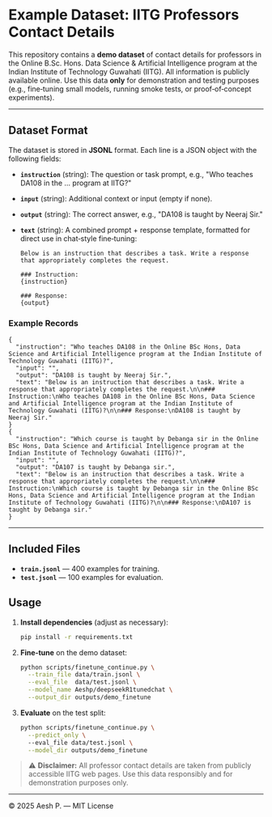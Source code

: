 # Example Dataset: IITG Professors Contact Details

This repository contains a **demo dataset** of contact details for professors in the Online B.Sc. Hons. Data Science & Artificial Intelligence program at the Indian Institute of Technology Guwahati (IITG). All information is publicly available online. Use this data **only** for demonstration and testing purposes (e.g., fine‑tuning small models, running smoke tests, or proof‑of‑concept experiments).

---

## Dataset Format

The dataset is stored in **JSONL** format. Each line is a JSON object with the following fields:

* **`instruction`** (string): The question or task prompt, e.g., "Who teaches DA108 in the ... program at IITG?"
* **`input`** (string): Additional context or input (empty if none).
* **`output`** (string): The correct answer, e.g., "DA108 is taught by Neeraj Sir."
* **`text`** (string): A combined prompt + response template, formatted for direct use in chat‑style fine‑tuning:

  ```text
  Below is an instruction that describes a task. Write a response that appropriately completes the request.

  ### Instruction:
  {instruction}

  ### Response:
  {output}
  ```

### Example Records

```jsonl
{  
  "instruction": "Who teaches DA108 in the Online BSc Hons, Data Science and Artificial Intelligence program at the Indian Institute of Technology Guwahati (IITG)?",  
  "input": "",  
  "output": "DA108 is taught by Neeraj Sir.",  
  "text": "Below is an instruction that describes a task. Write a response that appropriately completes the request.\n\n### Instruction:\nWho teaches DA108 in the Online BSc Hons, Data Science and Artificial Intelligence program at the Indian Institute of Technology Guwahati (IITG)?\n\n### Response:\nDA108 is taught by Neeraj Sir."
}
{  
  "instruction": "Which course is taught by Debanga sir in the Online BSc Hons, Data Science and Artificial Intelligence program at the Indian Institute of Technology Guwahati (IITG)?",  
  "input": "",  
  "output": "DA107 is taught by Debanga sir.",  
  "text": "Below is an instruction that describes a task. Write a response that appropriately completes the request.\n\n### Instruction:\nWhich course is taught by Debanga sir in the Online BSc Hons, Data Science and Artificial Intelligence program at the Indian Institute of Technology Guwahati (IITG)?\n\n### Response:\nDA107 is taught by Debanga sir."
}
```

---

## Included Files

* **`train.jsonl`** — 400 examples for training.
* **`test.jsonl`**  — 100 examples for evaluation.

## Usage

1. **Install dependencies** (adjust as necessary):

   ```bash
   pip install -r requirements.txt
   ```

2. **Fine‑tune** on the demo dataset:

   ```bash
   python scripts/finetune_continue.py \
     --train_file data/train.jsonl \
     --eval_file  data/test.jsonl \
     --model_name Aeshp/deepseekR1tunedchat \
     --output_dir outputs/demo_finetune
   ```

3. **Evaluate** on the test split:

   ```bash
   python scripts/finetune_continue.py \
     --predict_only \  
     --eval_file data/test.jsonl \
     --model_dir outputs/demo_finetune
   ```

> ⚠️ **Disclaimer:** All professor contact details are taken from publicly accessible IITG web pages. Use this data responsibly and for demonstration purposes only.

---

© 2025 Aesh P. — MIT License
